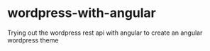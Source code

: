 # wordpress-with-angular
Trying out the wordpress rest api with angular to create an angular wordpress theme